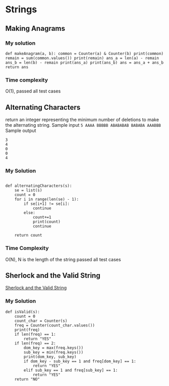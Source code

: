 # Strings

## Making Anagrams


### My solution
``
 def makeAnagram(a, b):
     common = Counter(a) & Counter(b)
     print(common)
     remain = sum(common.values())
     print(remain)
     ans_a = len(a) - remain
     ans_b = len(b) - remain
     print(ans_a)
     print(ans_b)
     ans = ans_a + ans_b
     return ans
``     
### Time complexity
O(1), passed all test cases


## Alternating Characters
 return an integer representing the minimum number of deletions to make the alternating string.
Sample input
``
5
AAAA
BBBBB
ABABABAB
BABABA
AAABBB
``
Sample output
```
3
4
0
0
4
```
### My Solution
````

def alternatingCharacters(s):
    se = list(s)
    count = 0
    for i in range(len(se) - 1):
        if se[i+1] != se[i]:
            continue
        else:
            count+=1
            print(count)
            continue
    
    return count
````

### Time Complexity
O(N), N is the length of the string
passed all test cases


## Sherlock and the Valid String
[Sherlock and the Valid String](https://www.hackerrank.com/challenges/sherlock-and-valid-string/problem?h_l=interview&playlist_slugs%5B%5D=interview-preparation-kit&playlist_slugs%5B%5D=strings&h_r=next-challenge&h_v=zen)

### My Solution

```
def isValid(s):
    count = 0
    count_char = Counter(s)
    freq = Counter(count_char.values())
    print(freq)
    if len(freq) == 1:
        return "YES"
    if len(freq) == 2:
        dom_key = max(freq.keys())
        sub_key = min(freq.keys())
        print(dom_key, sub_key)
        if dom_key - sub_key == 1 and freq[dom_key] == 1:
            return "YES"
        elif sub_key == 1 and freq[sub_key] == 1: 
            return "YES"
    return "NO"

```
